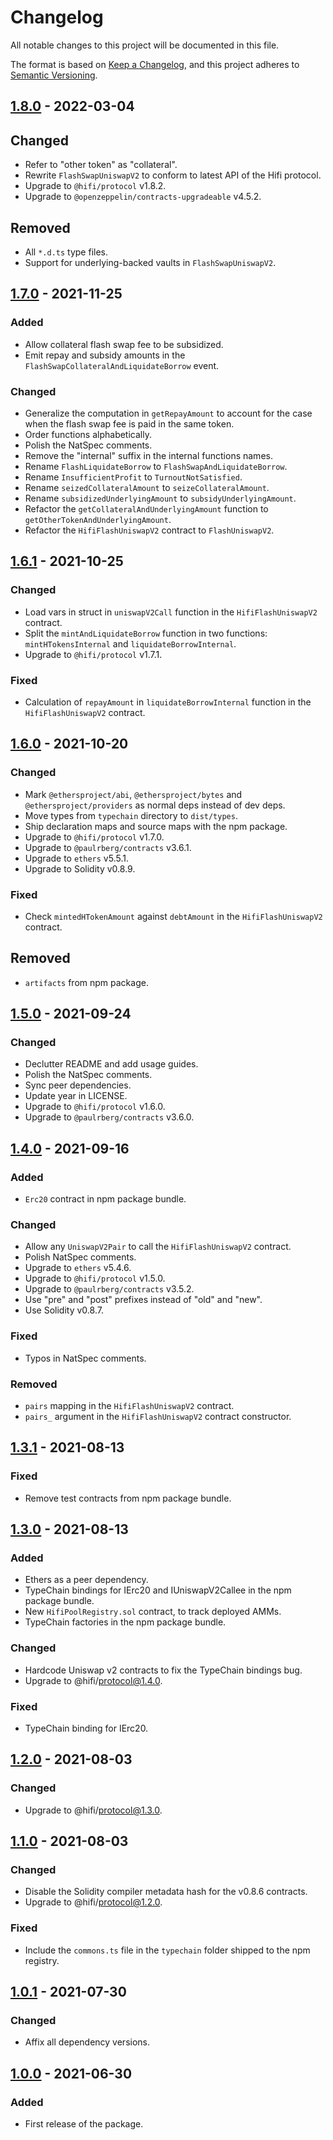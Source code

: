 # Changelog

All notable changes to this project will be documented in this file.

The format is based on [Keep a Changelog](https://keepachangelog.com/en/1.0.0/), and this project adheres to [Semantic Versioning](https://semver.org/spec/v2.0.0.html).

## [1.8.0] - 2022-03-04

## Changed

- Refer to "other token" as "collateral".
- Rewrite `FlashSwapUniswapV2` to conform to latest API of the Hifi protocol.
- Upgrade to `@hifi/protocol` v1.8.2.
- Upgrade to `@openzeppelin/contracts-upgradeable` v4.5.2.

## Removed

- All `*.d.ts` type files.
- Support for underlying-backed vaults in `FlashSwapUniswapV2`.

## [1.7.0] - 2021-11-25

### Added

- Allow collateral flash swap fee to be subsidized.
- Emit repay and subsidy amounts in the `FlashSwapCollateralAndLiquidateBorrow` event.

### Changed

- Generalize the computation in `getRepayAmount` to account for the case when the flash swap fee is paid in the same token.
- Order functions alphabetically.
- Polish the NatSpec comments.
- Remove the "internal" suffix in the internal functions names.
- Rename `FlashLiquidateBorrow` to `FlashSwapAndLiquidateBorrow`.
- Rename `InsufficientProfit` to `TurnoutNotSatisfied`.
- Rename `seizedCollateralAmount` to `seizeCollateralAmount`.
- Rename `subsidizedUnderlyingAmount` to `subsidyUnderlyingAmount`.
- Refactor the `getCollateralAndUnderlyingAmount` function to `getOtherTokenAndUnderlyingAmount`.
- Refactor the `HifiFlashUniswapV2` contract to `FlashUniswapV2`.

## [1.6.1] - 2021-10-25

### Changed

- Load vars in struct in `uniswapV2Call` function in the `HifiFlashUniswapV2` contract.
- Split the `mintAndLiquidateBorrow` function in two functions: `mintHTokensInternal` and `liquidateBorrowInternal`.
- Upgrade to `@hifi/protocol` v1.7.1.

### Fixed

- Calculation of `repayAmount` in `liquidateBorrowInternal` function in the `HifiFlashUniswapV2` contract.

## [1.6.0] - 2021-10-20

### Changed

- Mark `@ethersproject/abi`, `@ethersproject/bytes` and `@ethersproject/providers` as normal deps instead of dev deps.
- Move types from `typechain` directory to `dist/types`.
- Ship declaration maps and source maps with the npm package.
- Upgrade to `@hifi/protocol` v1.7.0.
- Upgrade to `@paulrberg/contracts` v3.6.1.
- Upgrade to `ethers` v5.5.1.
- Upgrade to Solidity v0.8.9.

### Fixed

- Check `mintedHTokenAmount` against `debtAmount` in the `HifiFlashUniswapV2` contract.

## Removed

- `artifacts` from npm package.

## [1.5.0] - 2021-09-24

### Changed

- Declutter README and add usage guides.
- Polish the NatSpec comments.
- Sync peer dependencies.
- Update year in LICENSE.
- Upgrade to `@hifi/protocol` v1.6.0.
- Upgrade to `@paulrberg/contracts` v3.6.0.

## [1.4.0] - 2021-09-16

### Added

- `Erc20` contract in npm package bundle.

### Changed

- Allow any `UniswapV2Pair` to call the `HifiFlashUniswapV2` contract.
- Polish NatSpec comments.
- Upgrade to `ethers` v5.4.6.
- Upgrade to `@hifi/protocol` v1.5.0.
- Upgrade to `@paulrberg/contracts` v3.5.2.
- Use "pre" and "post" prefixes instead of "old" and "new".
- Use Solidity v0.8.7.

### Fixed

- Typos in NatSpec comments.

### Removed

- `pairs` mapping in the `HifiFlashUniswapV2` contract.
- `pairs_` argument in the `HifiFlashUniswapV2` contract constructor.

## [1.3.1] - 2021-08-13

### Fixed

- Remove test contracts from npm package bundle.

## [1.3.0] - 2021-08-13

### Added

- Ethers as a peer dependency.
- TypeChain bindings for IErc20 and IUniswapV2Callee in the npm package bundle.
- New `HifiPoolRegistry.sol` contract, to track deployed AMMs.
- TypeChain factories in the npm package bundle.

### Changed

- Hardcode Uniswap v2 contracts to fix the TypeChain bindings bug.
- Upgrade to @hifi/protocol@1.4.0.

### Fixed

- TypeChain binding for IErc20.

## [1.2.0] - 2021-08-03

### Changed

- Upgrade to @hifi/protocol@1.3.0.

## [1.1.0] - 2021-08-03

### Changed

- Disable the Solidity compiler metadata hash for the v0.8.6 contracts.
- Upgrade to @hifi/protocol@1.2.0.

### Fixed

- Include the `commons.ts` file in the `typechain` folder shipped to the npm registry.

## [1.0.1] - 2021-07-30

### Changed

- Affix all dependency versions.

## [1.0.0] - 2021-06-30

### Added

- First release of the package.

[1.8.0]: https://github.com/hifi-finance/hifi/compare/@hifi/flash-swap@1.7.0...@hifi/flash-swap@1.8.0
[1.7.0]: https://github.com/hifi-finance/hifi/compare/@hifi/flash-swap@1.6.1...@hifi/flash-swap@1.7.0
[1.6.1]: https://github.com/hifi-finance/hifi/compare/@hifi/flash-swap@1.6.0...@hifi/flash-swap@1.6.1
[1.6.0]: https://github.com/hifi-finance/hifi/compare/@hifi/flash-swap@1.5.0...@hifi/flash-swap@1.6.0
[1.5.0]: https://github.com/hifi-finance/hifi/compare/@hifi/flash-swap@1.4.0...@hifi/flash-swap@1.5.0
[1.4.0]: https://github.com/hifi-finance/hifi/compare/@hifi/flash-swap@1.3.1...@hifi/flash-swap@1.4.0
[1.3.1]: https://github.com/hifi-finance/hifi/compare/@hifi/flash-swap@1.3.0...@hifi/flash-swap@1.3.1
[1.3.0]: https://github.com/hifi-finance/hifi/compare/@hifi/flash-swap@1.2.0...@hifi/flash-swap@1.3.0
[1.2.0]: https://github.com/hifi-finance/hifi/compare/@hifi/flash-swap@1.1.0...@hifi/flash-swap@1.2.0
[1.1.0]: https://github.com/hifi-finance/hifi/compare/@hifi/flash-swap@1.0.1...@hifi/flash-swap@1.1.0
[1.0.1]: https://github.com/hifi-finance/hifi/compare/@hifi/flash-swap@1.0.0...@hifi/flash-swap@1.0.1
[1.0.0]: https://github.com/hifi-finance/hifi/releases/tag/@hifi/flash-swap@1.0.0
